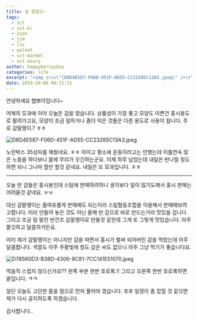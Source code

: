 ```yaml
---
title: 감 잡았으~
tags:
  - sct
  - sct-kr
  - zzan
  - jjm
  - liv
  - palnet
  - sct-market
  - sct-diary
author: happyberrysboy
categories: life
excerpt: "<img src=\"[D8D4E587-F06D-451F-AD55-CC23285C13A3.jpeg\" />\r\n안녕하세요 햅뽀이입니다~  어제의 모과에 이어 오늘은 감을 땄습니다. 상품성이 가장 좋고 모양도 이쁜건 홍시용도로 팔려가고요, 모양이 조금 덜하거나 좀더 익은 것들은 다른 용도로 사용이 됩니다. 주로 감말랭이.? ㅎㅎ     !](  노란박스 35상자를 채웠네요. ㅎㅎ 아이고 평소에 운동이라고는 안했는데 이틀연속 많은 노동을 하다보니 몸에 무리가 오긴하는군....."
date: 2019-10-06 00:11:21
---
```


안녕하세요 햅뽀이입니다~

어제의 모과에 이어 오늘은 감을 땄습니다. 상품성이 가장 좋고 모양도 이쁜건 홍시용도로 팔려가고요, 모양이 조금 덜하거나 좀더 익은 것들은 다른 용도로 사용이 됩니다. 주로 감말랭이.? ㅎㅎ




![D8D4E587-F06D-451F-AD55-CC23285C13A3.jpeg](https://cdn.steemitimages.com/DQmbVuNqxcTBoNvwgnZ41nwtwjYYKwmDkAfTf4TtPWo2G1E/D8D4E587-F06D-451F-AD55-CC23285C13A3.jpeg)

노란박스 35상자를 채웠네요. ㅎㅎ 아이고 평소에 운동이라고는 안했는데 이틀연속 많은 노동을 하다보니 몸에 무리가 오긴하는군요. 이제 하루 남았는데 내일은 반나절 정도하면 되니 그나마 할만 할것 같네요. 내일은 또 모과입니다. ㅎㅎ

___

오늘 딴 감들은 홍시용인데 스팀에 판매하려하니 생각보다 일이 많기도해서 홍시 판매는 어려울것 같네요. ㅠㅠ

대신 감말랭이는 좀여유롭게 판매해도 되는지라 스팀협동조합을 이용해서 판매해보려고합니다.
미리 만들어 놓은 것도 아닌 올해 딴 감으로 바로 만드는거라 맛있을 겁니다. 그리고 조금 덜 말린 반건조 감말랭이로 만들것 같은데 그게 또 그렇게 맛있습니다.  아주 쫄깃하고 달콤하거든요.

미리 제가 감말랭이는 아니지만 감을 따면서 홍시가 벌써 되어버린 감을 먹었는데 아주 달콤합니다. 색깔도 아주 주황빛에 청도 감은 씨도 없으니 아주 그냥 먹기가 좋습니다요.

![D78560D3-B38D-4306-8C81-7CC141E51070.jpeg](https://cdn.steemitimages.com/DQmQGPbhDgbj82yGxwMWZurBd7QdhhorxM1hShPt2KXd2JL/D78560D3-B38D-4306-8C81-7CC141E51070.jpeg)

먹음직 스럽지 않으신가요?? 왼쪽 부분 한번 호로록.!! 그리고 오른쪽 한번 호로록하면 끝입니다. ㅋㅋ

일단 오늘도 고단한 몸을 잠으로 먼저 풀어야 겠습니다. 추후 일정이 좀 잡힐 것 같으면 제가 다시 공지하도록 하겠습니다.

감사합니다..